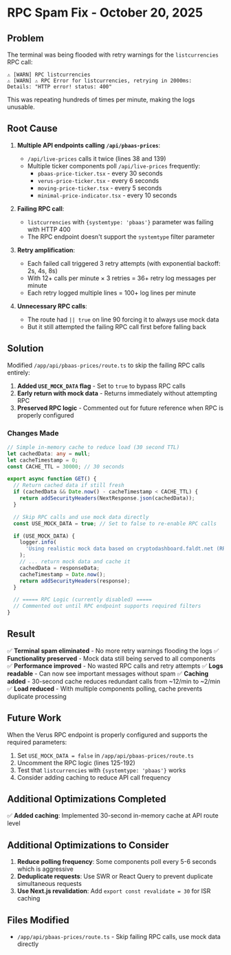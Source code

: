 # RPC Spam Fix - October 20, 2025

## Problem

The terminal was being flooded with retry warnings for the `listcurrencies` RPC call:

```
⚠️ [WARN] RPC listcurrencies
⚠️ [WARN] ⚠️ RPC Error for listcurrencies, retrying in 2000ms:
Details: "HTTP error! status: 400"
```

This was repeating hundreds of times per minute, making the logs unusable.

## Root Cause

1. **Multiple API endpoints calling `/api/pbaas-prices`**:
   - `/api/live-prices` calls it twice (lines 38 and 139)
   - Multiple ticker components poll `/api/live-prices` frequently:
     - `pbaas-price-ticker.tsx` - every 30 seconds
     - `verus-price-ticker.tsx` - every 6 seconds
     - `moving-price-ticker.tsx` - every 5 seconds
     - `minimal-price-indicator.tsx` - every 10 seconds

2. **Failing RPC call**:
   - `listcurrencies` with `{systemtype: 'pbaas'}` parameter was failing with HTTP 400
   - The RPC endpoint doesn't support the `systemtype` filter parameter
3. **Retry amplification**:
   - Each failed call triggered 3 retry attempts (with exponential backoff: 2s, 4s, 8s)
   - With 12+ calls per minute × 3 retries = 36+ retry log messages per minute
   - Each retry logged multiple lines = 100+ log lines per minute

4. **Unnecessary RPC calls**:
   - The route had `|| true` on line 90 forcing it to always use mock data
   - But it still attempted the failing RPC call first before falling back

## Solution

Modified `/app/api/pbaas-prices/route.ts` to skip the failing RPC calls entirely:

1. **Added `USE_MOCK_DATA` flag** - Set to `true` to bypass RPC calls
2. **Early return with mock data** - Returns immediately without attempting RPC
3. **Preserved RPC logic** - Commented out for future reference when RPC is properly configured

### Changes Made

```typescript
// Simple in-memory cache to reduce load (30 second TTL)
let cachedData: any = null;
let cacheTimestamp = 0;
const CACHE_TTL = 30000; // 30 seconds

export async function GET() {
  // Return cached data if still fresh
  if (cachedData && Date.now() - cacheTimestamp < CACHE_TTL) {
    return addSecurityHeaders(NextResponse.json(cachedData));
  }

  // Skip RPC calls and use mock data directly
  const USE_MOCK_DATA = true; // Set to false to re-enable RPC calls

  if (USE_MOCK_DATA) {
    logger.info(
      'Using realistic mock data based on cryptodashboard.faldt.net (RPC not configured)'
    );
    // ... return mock data and cache it
    cachedData = responseData;
    cacheTimestamp = Date.now();
    return addSecurityHeaders(response);
  }

  // ===== RPC Logic (currently disabled) =====
  // Commented out until RPC endpoint supports required filters
}
```

## Result

✅ **Terminal spam eliminated** - No more retry warnings flooding the logs
✅ **Functionality preserved** - Mock data still being served to all components  
✅ **Performance improved** - No wasted RPC calls and retry attempts
✅ **Logs readable** - Can now see important messages without spam
✅ **Caching added** - 30-second cache reduces redundant calls from ~12/min to ~2/min
✅ **Load reduced** - With multiple components polling, cache prevents duplicate processing

## Future Work

When the Verus RPC endpoint is properly configured and supports the required parameters:

1. Set `USE_MOCK_DATA = false` in `/app/api/pbaas-prices/route.ts`
2. Uncomment the RPC logic (lines 125-192)
3. Test that `listcurrencies` with `{systemtype: 'pbaas'}` works
4. Consider adding caching to reduce API call frequency

## Additional Optimizations Completed

✅ **Added caching**: Implemented 30-second in-memory cache at API route level

## Additional Optimizations to Consider

1. **Reduce polling frequency**: Some components poll every 5-6 seconds which is aggressive
2. **Deduplicate requests**: Use SWR or React Query to prevent duplicate simultaneous requests
3. **Use Next.js revalidation**: Add `export const revalidate = 30` for ISR caching

## Files Modified

- `/app/api/pbaas-prices/route.ts` - Skip failing RPC calls, use mock data directly
